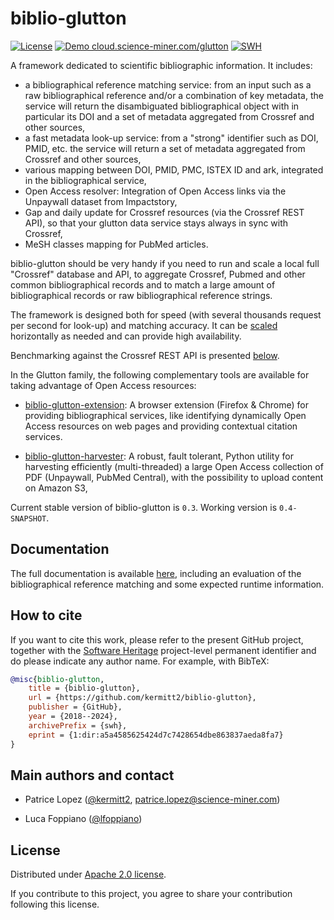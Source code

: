 # biblio-glutton

[![License](http://img.shields.io/:license-apache-blue.svg)](http://www.apache.org/licenses/LICENSE-2.0.html)
[![Demo cloud.science-miner.com/glutton](https://img.shields.io/website-up-down-green-red/https/cloud.science-miner.com/glutton/service/data.svg)](http://cloud.science-miner.com/glutton/service/data)
[![SWH](https://archive.softwareheritage.org/badge/origin/https://github.com/kermitt2/biblio-glutton/)](https://archive.softwareheritage.org/browse/origin/?origin_url=https://github.com/kermitt2/biblio-glutton)

A framework dedicated to scientific bibliographic information. It includes:

- a bibliographical reference matching service: from an input such as a raw bibliographical reference and/or a combination of key metadata, the service will return the disambiguated bibliographical object with in particular its DOI and a set of metadata aggregated from Crossref and other sources, 
- a fast metadata look-up service: from a "strong" identifier such as DOI, PMID, etc. the service will return a set of metadata aggregated from Crossref and other sources,
- various mapping between DOI, PMID, PMC, ISTEX ID and ark, integrated in the bibliographical service,
- Open Access resolver: Integration of Open Access links via the Unpaywall dataset from Impactstory,
- Gap and daily update for Crossref resources (via the Crossref REST API), so that your glutton data service stays always in sync with Crossref,
- MeSH classes mapping for PubMed articles.

biblio-glutton should be very handy if you need to run and scale a local full "Crossref" database and API, to aggregate Crossref, Pubmed and other common bibliographical records and to match a large amount of bibliographical records or raw bibliographical reference strings.

The framework is designed both for speed (with several thousands request per second for look-up) and matching accuracy. It can be [scaled](https://github.com/kermitt2/biblio-glutton#architecture) horizontally as needed and can provide high availability. 

Benchmarking against the Crossref REST API is presented [below](https://github.com/kermitt2/biblio-glutton#matching-accuracy). 

In the Glutton family, the following complementary tools are available for taking advantage of Open Access resources: 

* [biblio-glutton-extension](https://github.com/kermitt2/biblio-glutton-extension): A browser extension (Firefox & Chrome) for providing bibliographical services, like identifying dynamically Open Access resources on web pages and providing contextual citation services.

* [biblio-glutton-harvester](https://github.com/kermitt2/biblio-glutton-harvester): A robust, fault tolerant, Python utility for harvesting efficiently (multi-threaded) a large Open Access collection of PDF (Unpaywall, PubMed Central), with the possibility to upload content on Amazon S3,

Current stable version of biblio-glutton is `0.3`. Working version is `0.4-SNAPSHOT`.

## Documentation

The full documentation is available [here](https://biblio-glutton.readthedocs.io/en/latest/), including an evaluation of the bibliographical reference matching and some expected runtime information.

## How to cite

If you want to cite this work, please refer to the present GitHub project, together with the [Software Heritage](https://www.softwareheritage.org/) project-level permanent identifier and do please indicate any author name. For example, with BibTeX:

```bibtex
@misc{biblio-glutton,
    title = {biblio-glutton},
    url = {https://github.com/kermitt2/biblio-glutton},
    publisher = {GitHub},
    year = {2018--2024},
    archivePrefix = {swh},
    eprint = {1:dir:a5a4585625424d7c7428654dbe863837aeda8fa7}
}
```

## Main authors and contact

- Patrice Lopez ([@kermitt2](https://github.com/kermitt2), patrice.lopez@science-miner.com)

- Luca Foppiano ([@lfoppiano](https://github.com/lfoppiano))

## License

Distributed under [Apache 2.0 license](http://www.apache.org/licenses/LICENSE-2.0). 

If you contribute to this project, you agree to share your contribution following this license. 
